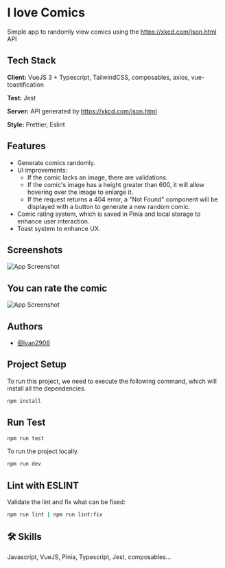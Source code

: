 
# I love Comics

Simple app to randomly view comics using the https://xkcd.com/json.html API

## Tech Stack

**Client:** VueJS 3 + Typescript, TailwindCSS, composables, axios, vue-toastification

**Test:** Jest 

**Server:** API generated by https://xkcd.com/json.html

**Style:** Prettier, Eslint





## Features

- Generate comics randomly.
- UI improvements:
    - If the comic lacks an image, there are validations.
    - If the comic's image has a height greater than 600, it will allow hovering over the image to enlarge it.
    - If the request returns a 404 error, a "Not Found" component will be displayed with a button to generate a new random comic.
- Comic rating system, which is saved in Pinia and local storage to enhance user interaction.
- Toast system to enhance UX.


## Screenshots

![App Screenshot](https://i.postimg.cc/rmHZ1s07/validateinfo.png)

## You can rate the comic

![App Screenshot](https://i.postimg.cc/DZW0jp0m/rating-Comic.png)

## Authors

- [@Ivan2908](https://github.com/Ivan2908)


## Project Setup

To run this project, we need to execute the following command, which will install all the dependencies.

```bash
npm install
```

## Run Test

```bash
npm run test
```

To run the project locally.


```bash
npm run dev
```
## Lint with ESLINT

Validate the lint and fix what can be fixed:

```bash
npm run lint | npm run lint:fix
```


## 🛠 Skills
Javascript, VueJS, Pinia, Typescript, Jest, composables...